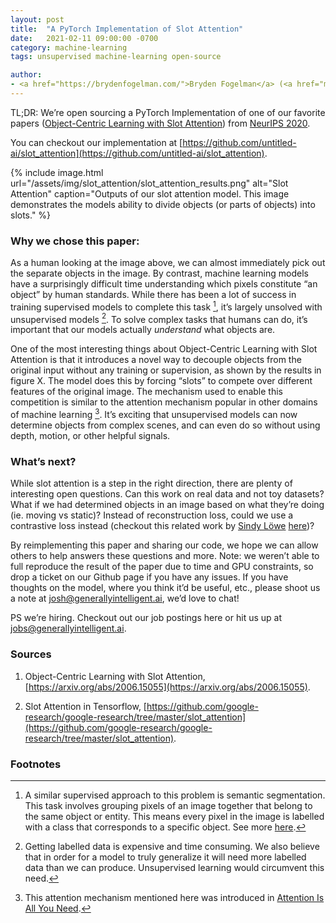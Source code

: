 ```yaml
---
layout: post
title:  "A PyTorch Implementation of Slot Attention"
date:   2021-02-11 09:00:00 -0700
category: machine-learning
tags: unsupervised machine-learning open-source  

author: 
- <a href="https://brydenfogelman.com/">Bryden Fogelman</a> (<a href="mailto:bryden1995@gmail.com">email</a>)
---
```


TL;DR: We’re open sourcing a PyTorch Implementation of one of our favorite papers ([Object-Centric Learning with Slot Attention](https://arxiv.org/abs/2006.15055)) from [NeurIPS 2020](https://neurips.cc/). 


You can checkout our implementation at [https://github.com/untitled-ai/slot_attention](https://github.com/untitled-ai/slot_attention).

{% include image.html 
url="/assets/img/slot_attention/slot_attention_results.png" 
alt="Slot Attention" 
caption="Outputs of our slot attention model. This image demonstrates the models ability to divide objects (or parts of objects) into slots."
%}

<!--more-->

### Why we chose this paper:

As a human looking at the image above, we can almost immediately pick out the separate objects in the image. By contrast, 
machine learning models have a surprisingly difficult time understanding which pixels constitute “an object” by human standards. 
While there has been a lot of success in training supervised models to complete this task [^1], 
it’s largely unsolved with unsupervised models [^2]. To solve complex tasks that humans can do, it’s 
important that our models actually <i>understand</i> what objects are.

One of the most interesting things about Object-Centric Learning with Slot Attention is that it introduces a novel way to 
decouple objects from the original input without any training or supervision, as shown by the results in figure X. The model 
does this by forcing “slots” to compete over different features of the original image. The mechanism used to enable this 
competition is similar to the attention mechanism popular in other domains of machine learning [^3]. It’s exciting 
that unsupervised models can now determine objects from complex scenes, and can even do so without using depth, motion, 
or other helpful signals.

### What’s next?

While slot attention is a step in the right direction, there are plenty of interesting open questions. Can this work on real 
data and not toy datasets? What if we had determined objects in an image based on what they’re doing (ie. moving vs static)? 
Instead of reconstruction loss, could we use a contrastive loss instead (checkout this related work by [Sindy Löwe](https://loewex.github.io/) [here](https://arxiv.org/pdf/2011.10287.pdf))?

By reimplementing this paper and sharing our code, we hope we can allow others to help answers these questions and more. 
Note: we weren’t able to full reproduce the result of the paper due to time and GPU constraints, so drop a ticket on our Github 
page if you have any issues. If you have thoughts on the model, where you think it’d be useful, etc., 
please shoot us a note at <a href="mailto:josh@generallyintelligent.ai">josh@generallyintelligent.ai</a>, we’d love to chat!

PS we’re hiring. Checkout out our job postings here or hit us up at <a href="mailto:jobs@generallyintelligent.ai">jobs@generallyintelligent.ai</a>.

### Sources

1. Object-Centric Learning with Slot Attention, [https://arxiv.org/abs/2006.15055](https://arxiv.org/abs/2006.15055).

2. Slot Attention in Tensorflow, [https://github.com/google-research/google-research/tree/master/slot_attention](https://github.com/google-research/google-research/tree/master/slot_attention).

### Footnotes

[^1]: A similar supervised approach to this problem is semantic segmentation. This task involves grouping pixels of an image together that belong to the same object or entity. This means every pixel in the image is labelled with a class that corresponds to a specific object. See more [here](https://paperswithcode.com/task/semantic-segmentation). 

[^2]: Getting labelled data is expensive and time consuming. We also believe that in order for a model to truly generalize it will need more labelled data than we can produce. Unsupervised learning would circumvent this need.

[^3]: This attention mechanism mentioned here was introduced in [Attention Is All You Need](https://arxiv.org/abs/1706.03762).
